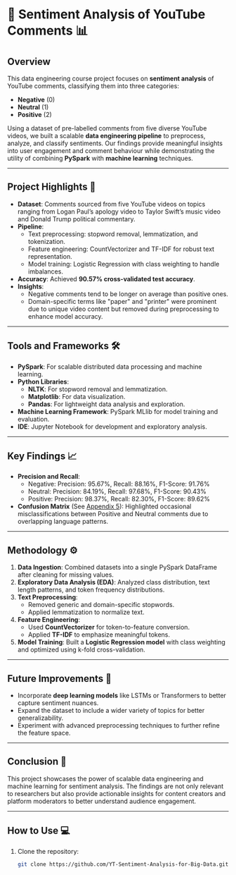 # 🎥 Sentiment Analysis of YouTube Comments 📊

## Overview
This data engineering course project focuses on **sentiment analysis** of YouTube comments, classifying them into three categories:
- **Negative** (0)
- **Neutral** (1)
- **Positive** (2)

Using a dataset of pre-labelled comments from five diverse YouTube videos, we built a scalable **data engineering pipeline** to preprocess, analyze, and classify sentiments. Our findings provide meaningful insights into user engagement and comment behaviour while demonstrating the utility of combining **PySpark** with **machine learning** techniques.

---

## Project Highlights 🚀
- **Dataset**: Comments sourced from five YouTube videos on topics ranging from Logan Paul’s apology video to Taylor Swift’s music video and Donald Trump political commentary.
- **Pipeline**: 
  - Text preprocessing: stopword removal, lemmatization, and tokenization.
  - Feature engineering: CountVectorizer and TF-IDF for robust text representation.
  - Model training: Logistic Regression with class weighting to handle imbalances.
- **Accuracy**: Achieved **90.57% cross-validated test accuracy**.
- **Insights**:
  - Negative comments tend to be longer on average than positive ones.
  - Domain-specific terms like "paper" and "printer" were prominent due to unique video content but removed during preprocessing to enhance model accuracy.

---

## Tools and Frameworks 🛠️
- **PySpark**: For scalable distributed data processing and machine learning.
- **Python Libraries**:
  - **NLTK**: For stopword removal and lemmatization.
  - **Matplotlib**: For data visualization.
  - **Pandas**: For lightweight data analysis and exploration.
- **Machine Learning Framework**: PySpark MLlib for model training and evaluation.
- **IDE**: Jupyter Notebook for development and exploratory analysis.

---

## Key Findings 📈
- **Precision and Recall**:
  - Negative: Precision: 95.67%, Recall: 88.16%, F1-Score: 91.76%
  - Neutral: Precision: 84.19%, Recall: 97.68%, F1-Score: 90.43%
  - Positive: Precision: 98.37%, Recall: 82.30%, F1-Score: 89.62%
- **Confusion Matrix** (See [Appendix 5](#)): Highlighted occasional misclassifications between Positive and Neutral comments due to overlapping language patterns.

---

## Methodology ⚙️
1. **Data Ingestion**: Combined datasets into a single PySpark DataFrame after cleaning for missing values.
2. **Exploratory Data Analysis (EDA)**: Analyzed class distribution, text length patterns, and token frequency distributions.
3. **Text Preprocessing**:
   - Removed generic and domain-specific stopwords.
   - Applied lemmatization to normalize text.
4. **Feature Engineering**:
   - Used **CountVectorizer** for token-to-feature conversion.
   - Applied **TF-IDF** to emphasize meaningful tokens.
5. **Model Training**: Built a **Logistic Regression model** with class weighting and optimized using k-fold cross-validation.

---

## Future Improvements 🔮
- Incorporate **deep learning models** like LSTMs or Transformers to better capture sentiment nuances.
- Expand the dataset to include a wider variety of topics for better generalizability.
- Experiment with advanced preprocessing techniques to further refine the feature space.

---

## Conclusion 📝
This project showcases the power of scalable data engineering and machine learning for sentiment analysis. The findings are not only relevant to researchers but also provide actionable insights for content creators and platform moderators to better understand audience engagement.

---

## How to Use 💻
1. Clone the repository:
   ```bash
   git clone https://github.com/YT-Sentiment-Analysis-for-Big-Data.git
